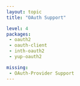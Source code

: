 ```yaml
---
layout: topic
title: "OAuth Support"

level: 4
packages:
 - oauth2
 - oauth-client
 - inth-oauth2
 - yup-oauth2

missing:
 - OAuth-Provider Support
---
```

